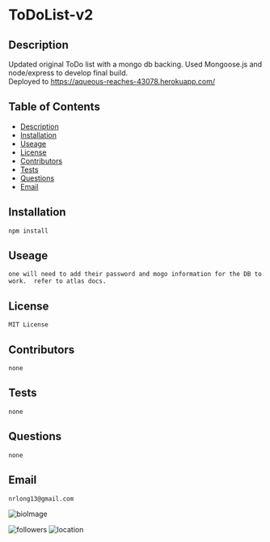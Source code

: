 # ToDoList-v2

## Description

Updated original ToDo list with a mongo db backing.  Used Mongoose.js and node/express to develop final build.  
Deployed to https://aqueous-reaches-43078.herokuapp.com/


## Table of Contents

* [Description](#Description)
* [Installation](#Installation)
* [Useage](#Useage)
* [License](#License)
* [Contributors](#Contributors)
* [Tests](#Tests)
* [Questions](#Questions)
* [Email](#Email)

## Installation

    npm install

## Useage

    one will need to add their password and mogo information for the DB to work.  refer to atlas docs.
    

## License

    MIT License

## Contributors

    none

## Tests

    none

## Questions

    none

## Email

    nrlong13@gmail.com

![bioImage](https://avatars.githubusercontent.com/u/59449041?v=4&s=200)


![followers](https://img.shields.io/badge/Followers-10-brightgreen)
![location](https://img.shields.io/badge/Location-Maryland-blue)
